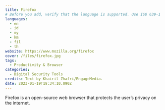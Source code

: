```yaml
---
title: Firefox
# Before you add, verify that the language is supported. Use ISO 639-1 code only without country code. ms instead of ms_MY. If the source language is English, do not add to the list.
languages:
  - en
  - id
  - my
  - km
  - fil
  - th
website: https://www.mozilla.org/firefox
cover: /files/firefox.jpg
tags:
  - Productivity & Browser
categories:
  - Digital Security Tools
credits: Text by Khairil Zhafri/EngageMedia.
date: 2023-01-19T18:34:10.090Z
---
```

Firefox is an open-source web browser that protects the user’s privacy on the internet.